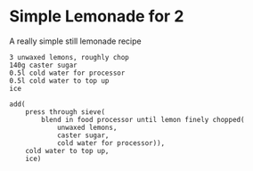 Simple Lemonade for 2
=====================

A really simple still lemonade recipe

    3 unwaxed lemons, roughly chop
    140g caster sugar
    0.5l cold water for processor
    0.5l cold water to top up
    ice

    add(
        press through sieve(
            blend in food processor until lemon finely chopped(
                unwaxed lemons, 
                caster sugar, 
                cold water for processor)),
        cold water to top up,
        ice)
